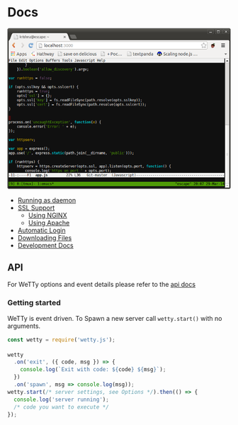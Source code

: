 # Docs

![WeTTy](./terminal.png?raw=true)

- [Running as daemon](./service.md)
- [SSL Support](./ssl.md)
  - [Using NGINX](./nginx.md)
  - [Using Apache](./apache.md)
- [Automatic Login](./auto-login.md)
- [Downloading Files](./downloading-files.md)
- [Development Docs](./development.md)

## API

For WeTTy options and event details please refer to the [api docs](./API.md)

### Getting started

WeTTy is event driven. To Spawn a new server call `wetty.start()` with no
arguments.

```javascript
const wetty = require('wetty.js');

wetty
  .on('exit', ({ code, msg }) => {
    console.log(`Exit with code: ${code} ${msg}`);
  })
  .on('spawn', msg => console.log(msg));
wetty.start(/* server settings, see Options */).then(() => {
  console.log('server running');
  /* code you want to execute */
});
```
